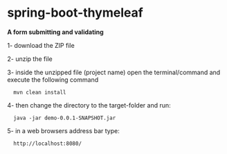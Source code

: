 # spring-boot-thymeleaf
<strong>A form submitting and validating</strong>

1- download the ZIP file

2- unzip the file

3- inside the unzipped file (project name) open the terminal/command and execute the following command

      mvn clean install

4- then change the directory to the target-folder and run:

      java -jar demo-0.0.1-SNAPSHOT.jar

5- in a web browsers address bar type:

      http://localhost:8080/
